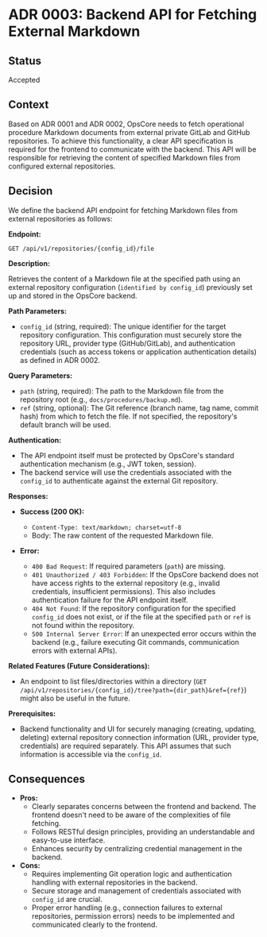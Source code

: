 # ADR 0003: Backend API for Fetching External Markdown

## Status

Accepted

## Context

Based on ADR 0001 and ADR 0002, OpsCore needs to fetch operational procedure Markdown documents from external private GitLab and GitHub repositories. To achieve this functionality, a clear API specification is required for the frontend to communicate with the backend. This API will be responsible for retrieving the content of specified Markdown files from configured external repositories.

## Decision

We define the backend API endpoint for fetching Markdown files from external repositories as follows:

**Endpoint:**

```
GET /api/v1/repositories/{config_id}/file
```

**Description:**

Retrieves the content of a Markdown file at the specified path using an external repository configuration (`identified by config_id`) previously set up and stored in the OpsCore backend.

**Path Parameters:**

*   `config_id` (string, required): The unique identifier for the target repository configuration. This configuration must securely store the repository URL, provider type (GitHub/GitLab), and authentication credentials (such as access tokens or application authentication details) as defined in ADR 0002.

**Query Parameters:**

*   `path` (string, required): The path to the Markdown file from the repository root (e.g., `docs/procedures/backup.md`).
*   `ref` (string, optional): The Git reference (branch name, tag name, commit hash) from which to fetch the file. If not specified, the repository's default branch will be used.

**Authentication:**

*   The API endpoint itself must be protected by OpsCore's standard authentication mechanism (e.g., JWT token, session).
*   The backend service will use the credentials associated with the `config_id` to authenticate against the external Git repository.

**Responses:**

*   **Success (200 OK):**
    *   `Content-Type: text/markdown; charset=utf-8`
    *   Body: The raw content of the requested Markdown file.

*   **Error:**
    *   `400 Bad Request`: If required parameters (`path`) are missing.
    *   `401 Unauthorized / 403 Forbidden`: If the OpsCore backend does not have access rights to the external repository (e.g., invalid credentials, insufficient permissions). This also includes authentication failure for the API endpoint itself.
    *   `404 Not Found`: If the repository configuration for the specified `config_id` does not exist, or if the file at the specified `path` or `ref` is not found within the repository.
    *   `500 Internal Server Error`: If an unexpected error occurs within the backend (e.g., failure executing Git commands, communication errors with external APIs).

**Related Features (Future Considerations):**

*   An endpoint to list files/directories within a directory (`GET /api/v1/repositories/{config_id}/tree?path={dir_path}&ref={ref}`) might also be useful in the future.

**Prerequisites:**

*   Backend functionality and UI for securely managing (creating, updating, deleting) external repository connection information (URL, provider type, credentials) are required separately. This API assumes that such information is accessible via the `config_id`.

## Consequences

*   **Pros:**
    *   Clearly separates concerns between the frontend and backend. The frontend doesn't need to be aware of the complexities of file fetching.
    *   Follows RESTful design principles, providing an understandable and easy-to-use interface.
    *   Enhances security by centralizing credential management in the backend.
*   **Cons:**
    *   Requires implementing Git operation logic and authentication handling with external repositories in the backend.
    *   Secure storage and management of credentials associated with `config_id` are crucial.
    *   Proper error handling (e.g., connection failures to external repositories, permission errors) needs to be implemented and communicated clearly to the frontend.
